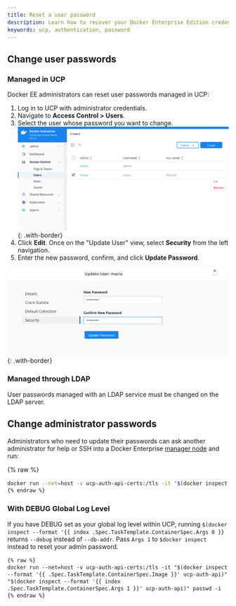 ```yaml
---
title: Reset a user password
description: Learn how to recover your Docker Enterprise Edition credentials.
keywords: ucp, authentication, password
---
```


## Change user passwords

### Managed in UCP

Docker EE administrators can reset user passwords managed in UCP:

1. Log in to UCP with administrator credentials.
2. Navigate to **Access Control > Users**.
3. Select the user whose password you want to change.
   ![](../images/recover-a-user-password-1.png){: .with-border}
4. Click **Edit**. Once on the "Update User" view, select **Security** from the left navigation.
5. Enter the new password, confirm, and click **Update Password**.

![](../images/recover-a-user-password-2.png){: .with-border}

### Managed through LDAP

User passwords managed with an LDAP service must be changed on the LDAP server.

## Change administrator passwords

Administrators who need to update their passwords can ask another administrator for help
or SSH into a Docker Enterprise [manager node](/engine/swarm/how-swarm-mode-works/nodes/#manager-nodes) and run:

{% raw %}
```bash
docker run --net=host -v ucp-auth-api-certs:/tls -it "$(docker inspect --format '{{ .Spec.TaskTemplate.ContainerSpec.Image }}' ucp-auth-api)" "$(docker inspect --format '{{ index .Spec.TaskTemplate.ContainerSpec.Args 0 }}' ucp-auth-api)" passwd -i
{% endraw %}
```

### With DEBUG Global Log Level

If you have DEBUG set as your global log level within UCP, running `$(docker inspect --format '{{ index .Spec.TaskTemplate.ContainerSpec.Args 0 }}` returns `--debug` instead of `--db-addr`. Pass `Args 1` to `$docker inspect` instead to reset your admin password.

```none
{% raw %}
docker run --net=host -v ucp-auth-api-certs:/tls -it "$(docker inspect --format '{{ .Spec.TaskTemplate.ContainerSpec.Image }}' ucp-auth-api)" "$(docker inspect --format '{{ index .Spec.TaskTemplate.ContainerSpec.Args 1 }}' ucp-auth-api)" passwd -i
{% endraw %}
```
